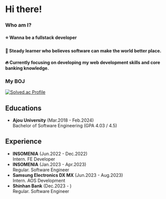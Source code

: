 # Hi there!

### Who am I?
#### ⭐️ Wanna be a fullstack developer
#### 🌱 Steady learner who believes software can make the world better place.
#### 🔥 Currently focusing on developing my web development skills and core banking knowledge.

### My BOJ
[![Solved.ac Profile](http://mazassumnida.wtf/api/v2/generate_badge?boj=wnsgurl97)](https://solved.ac/wnsgurl97/)


## Educations
- **Ajou University** (Mar.2018 - Feb.2024)
  <br/>Bachelor of Software Engineering (GPA 4.03 / 4.5)

## Experience
- **INSOMENIA** (Jun.2022 - Dec.2022)
  <br/> Intern. FE Developer
- **INSOMENIA** (Jan.2023 - Apr.2023)
  <br/> Regular. Software Engineer
- **Samsung Electronics DX MX** (Jun.2023 - Aug.2023)
  <br/> Intern. AOS Development
- **Shinhan Bank** (Dec.2023 - )
  <br/> Regular. Software Engineer
